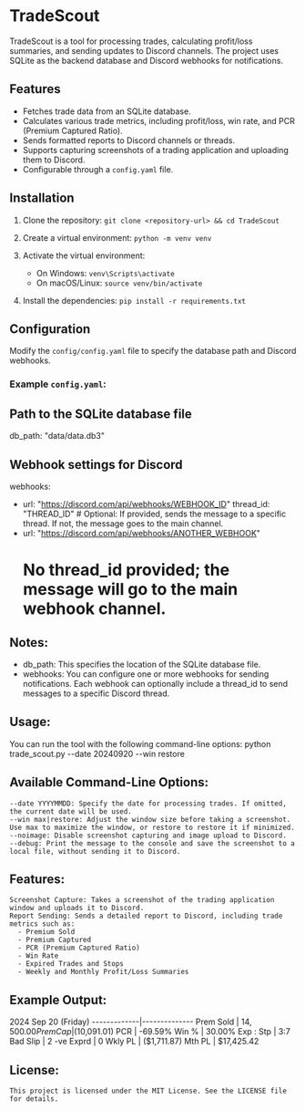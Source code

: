 # TradeScout

TradeScout is a tool for processing trades, calculating profit/loss summaries, and sending updates to Discord channels. The project uses SQLite as the backend database and Discord webhooks for notifications.

## Features
- Fetches trade data from an SQLite database.
- Calculates various trade metrics, including profit/loss, win rate, and PCR (Premium Captured Ratio).
- Sends formatted reports to Discord channels or threads.
- Supports capturing screenshots of a trading application and uploading them to Discord.
- Configurable through a `config.yaml` file.

## Installation

1. Clone the repository:
   `git clone <repository-url> && cd TradeScout`

2. Create a virtual environment:
   `python -m venv venv`

3. Activate the virtual environment:

   - On Windows:
     `venv\Scripts\activate`
   - On macOS/Linux:
     `source venv/bin/activate`

4. Install the dependencies:
   `pip install -r requirements.txt`

## Configuration

Modify the `config/config.yaml` file to specify the database path and Discord webhooks.

### Example `config.yaml`:

## Path to the SQLite database file
db_path: "data/data.db3"

## Webhook settings for Discord
webhooks:
  - url: "https://discord.com/api/webhooks/WEBHOOK_ID"
    thread_id: "THREAD_ID"  # Optional: If provided, sends the message to a specific thread. If not, the message goes to the main channel.
  - url: "https://discord.com/api/webhooks/ANOTHER_WEBHOOK"
    # No thread_id provided; the message will go to the main webhook channel.

## Notes:
  - db_path: This specifies the location of the SQLite database file.
  - webhooks: You can configure one or more webhooks for sending notifications. Each webhook can optionally include a thread_id to send messages to a specific Discord thread.

## Usage:
You can run the tool with the following command-line options: python trade_scout.py --date 20240920 --win restore

## Available Command-Line Options:
    --date YYYYMMDD: Specify the date for processing trades. If omitted, the current date will be used.
    --win max|restore: Adjust the window size before taking a screenshot. Use max to maximize the window, or restore to restore it if minimized.
    --noimage: Disable screenshot capturing and image upload to Discord.
    --debug: Print the message to the console and save the screenshot to a local file, without sending it to Discord.

## Features:
    Screenshot Capture: Takes a screenshot of the trading application window and uploads it to Discord.
    Report Sending: Sends a detailed report to Discord, including trade metrics such as:
      - Premium Sold
      - Premium Captured
      - PCR (Premium Captured Ratio)
      - Win Rate
      - Expired Trades and Stops
      - Weekly and Monthly Profit/Loss Summaries

## Example Output:

2024 Sep 20 (Friday)
-------------|--------------
Prem Sold    |    $14,500.00
Prem Cap     |  ($10,091.01)
PCR          |       -69.59%
Win %        |        30.00%
Exp : Stp    |           3:7
Bad Slip     |             2
-ve Exprd    |             0
Wkly PL      |   ($1,711.87)
Mth PL       |    $17,425.42

## License:
    This project is licensed under the MIT License. See the LICENSE file for details.